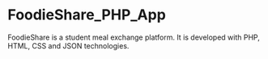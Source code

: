 # FoodieShare_PHP_App
FoodieShare is a student meal exchange platform. It is developed with PHP, HTML, CSS and JSON technologies.
